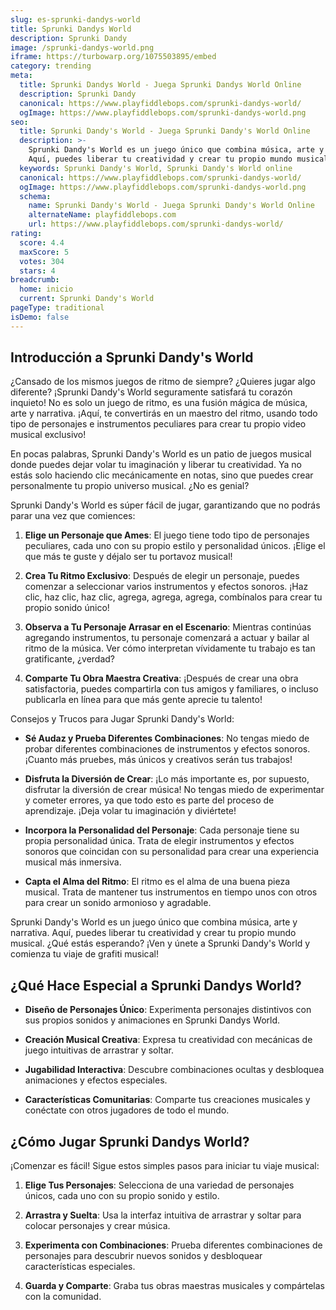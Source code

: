 ```yaml
---
slug: es-sprunki-dandys-world
title: Sprunki Dandys World
description: Sprunki Dandy
image: /sprunki-dandys-world.png
iframe: https://turbowarp.org/1075503895/embed
category: trending
meta:
  title: Sprunki Dandys World - Juega Sprunki Dandys World Online
  description: Sprunki Dandy
  canonical: https://www.playfiddlebops.com/sprunki-dandys-world/
  ogImage: https://www.playfiddlebops.com/sprunki-dandys-world.png
seo:
  title: Sprunki Dandy's World - Juega Sprunki Dandy's World Online
  description: >-
    Sprunki Dandy's World es un juego único que combina música, arte y narrativa.
    Aquí, puedes liberar tu creatividad y crear tu propio mundo musical.
  keywords: Sprunki Dandy's World, Sprunki Dandy's World online
  canonical: https://www.playfiddlebops.com/sprunki-dandys-world/
  ogImage: https://www.playfiddlebops.com/sprunki-dandys-world.png
  schema:
    name: Sprunki Dandy's World - Juega Sprunki Dandy's World Online
    alternateName: playfiddlebops.com
    url: https://www.playfiddlebops.com/sprunki-dandys-world/
rating:
  score: 4.4
  maxScore: 5
  votes: 304
  stars: 4
breadcrumb:
  home: inicio
  current: Sprunki Dandy's World
pageType: traditional
isDemo: false
---
```


## Introducción a Sprunki Dandy's World

¿Cansado de los mismos juegos de ritmo de siempre? ¿Quieres jugar algo diferente? ¡Sprunki Dandy's World seguramente satisfará tu corazón inquieto! No es solo un juego de ritmo, es una fusión mágica de música, arte y narrativa. ¡Aquí, te convertirás en un maestro del ritmo, usando todo tipo de personajes e instrumentos peculiares para crear tu propio video musical exclusivo!

En pocas palabras, Sprunki Dandy's World es un patio de juegos musical donde puedes dejar volar tu imaginación y liberar tu creatividad. Ya no estás solo haciendo clic mecánicamente en notas, sino que puedes crear personalmente tu propio universo musical. ¿No es genial?

Sprunki Dandy's World es súper fácil de jugar, garantizando que no podrás parar una vez que comiences:

1. **Elige un Personaje que Ames**: El juego tiene todo tipo de personajes peculiares, cada uno con su propio estilo y personalidad únicos. ¡Elige el que más te guste y déjalo ser tu portavoz musical!

1. **Crea Tu Ritmo Exclusivo**: Después de elegir un personaje, puedes comenzar a seleccionar varios instrumentos y efectos sonoros. ¡Haz clic, haz clic, haz clic, agrega, agrega, agrega, combínalos para crear tu propio sonido único!

1. **Observa a Tu Personaje Arrasar en el Escenario**: Mientras continúas agregando instrumentos, tu personaje comenzará a actuar y bailar al ritmo de la música. Ver cómo interpretan vívidamente tu trabajo es tan gratificante, ¿verdad?

1. **Comparte Tu Obra Maestra Creativa**: ¡Después de crear una obra satisfactoria, puedes compartirla con tus amigos y familiares, o incluso publicarla en línea para que más gente aprecie tu talento!

Consejos y Trucos para Jugar Sprunki Dandy's World:

- **Sé Audaz y Prueba Diferentes Combinaciones**: No tengas miedo de probar diferentes combinaciones de instrumentos y efectos sonoros. ¡Cuanto más pruebes, más únicos y creativos serán tus trabajos!

- **Disfruta la Diversión de Crear**: ¡Lo más importante es, por supuesto, disfrutar la diversión de crear música! No tengas miedo de experimentar y cometer errores, ya que todo esto es parte del proceso de aprendizaje. ¡Deja volar tu imaginación y diviértete!

- **Incorpora la Personalidad del Personaje**: Cada personaje tiene su propia personalidad única. Trata de elegir instrumentos y efectos sonoros que coincidan con su personalidad para crear una experiencia musical más inmersiva.

- **Capta el Alma del Ritmo**: El ritmo es el alma de una buena pieza musical. Trata de mantener tus instrumentos en tiempo unos con otros para crear un sonido armonioso y agradable.

Sprunki Dandy's World es un juego único que combina música, arte y narrativa. Aquí, puedes liberar tu creatividad y crear tu propio mundo musical. ¿Qué estás esperando? ¡Ven y únete a Sprunki Dandy's World y comienza tu viaje de grafiti musical!

## ¿Qué Hace Especial a Sprunki Dandys World?

- **Diseño de Personajes Único**: Experimenta personajes distintivos con sus propios sonidos y animaciones en Sprunki Dandys World.

- **Creación Musical Creativa**: Expresa tu creatividad con mecánicas de juego intuitivas de arrastrar y soltar.

- **Jugabilidad Interactiva**: Descubre combinaciones ocultas y desbloquea animaciones y efectos especiales.

- **Características Comunitarias**: Comparte tus creaciones musicales y conéctate con otros jugadores de todo el mundo.

## ¿Cómo Jugar Sprunki Dandys World?

¡Comenzar es fácil! Sigue estos simples pasos para iniciar tu viaje musical:

1. **Elige Tus Personajes**: Selecciona de una variedad de personajes únicos, cada uno con su propio sonido y estilo.

1. **Arrastra y Suelta**: Usa la interfaz intuitiva de arrastrar y soltar para colocar personajes y crear música.

1. **Experimenta con Combinaciones**: Prueba diferentes combinaciones de personajes para descubrir nuevos sonidos y desbloquear características especiales.

1. **Guarda y Comparte**: Graba tus obras maestras musicales y compártelas con la comunidad.